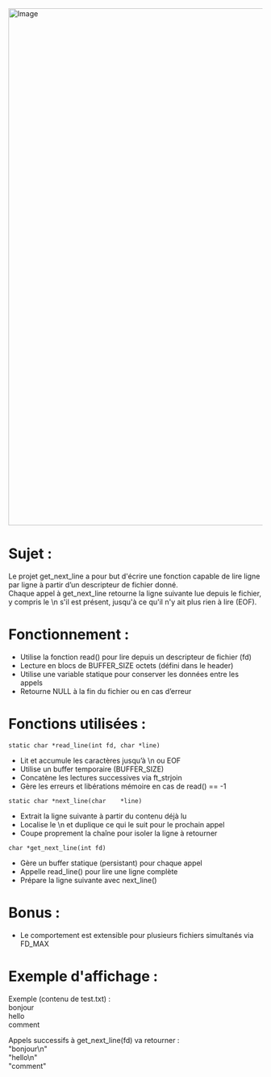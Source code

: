 <img width="1024" height="1024" alt="Image" src="https://github.com/user-attachments/assets/e0f89bd3-69df-4843-aae2-2e6f2a081760" />

# Sujet :
Le projet get_next_line a pour but d'écrire une fonction capable de lire ligne par ligne à partir d’un descripteur de fichier donné. <br>
Chaque appel à get_next_line retourne la ligne suivante lue depuis le fichier, y compris le \n s'il est présent, jusqu'à ce qu'il n'y ait plus rien à lire (EOF). <br>

# Fonctionnement :
- Utilise la fonction read() pour lire depuis un descripteur de fichier (fd)
- Lecture en blocs de BUFFER_SIZE octets (défini dans le header)
- Utilise une variable statique pour conserver les données entre les appels
- Retourne NULL à la fin du fichier ou en cas d’erreur

# Fonctions utilisées :
`static char *read_line(int fd, char *line)`
- Lit et accumule les caractères jusqu’à \n ou EOF
- Utilise un buffer temporaire (BUFFER_SIZE)
- Concatène les lectures successives via ft_strjoin
- Gère les erreurs et libérations mémoire en cas de read() == -1

`static char *next_line(char	*line)`
- Extrait la ligne suivante à partir du contenu déjà lu
- Localise le \n et duplique ce qui le suit pour le prochain appel
- Coupe proprement la chaîne pour isoler la ligne à retourner

`char *get_next_line(int fd)`
- Gère un buffer statique (persistant) pour chaque appel
- Appelle read_line() pour lire une ligne complète
- Prépare la ligne suivante avec next_line()

# Bonus :
- Le comportement est extensible pour plusieurs fichiers simultanés via FD_MAX

# Exemple d'affichage :
Exemple (contenu de test.txt) : <br>
bonjour <br>
hello <br>
comment <br>

Appels successifs à get_next_line(fd) va retourner :  <br>
"bonjour\n" <br>
"hello\n" <br>
"comment" <br>
